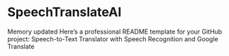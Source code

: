 # SpeechTranslateAI
 Memory updated Here’s a professional README template for your GitHub project:  Speech-to-Text Translator with Speech Recognition and Google Translate
